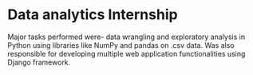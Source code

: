 # Data analytics Internship


Major tasks performed were- data wrangling and exploratory analysis in Python using libraries like NumPy and pandas on .csv data.
Was also responsible for developing multiple web application functionalities using Django framework.
